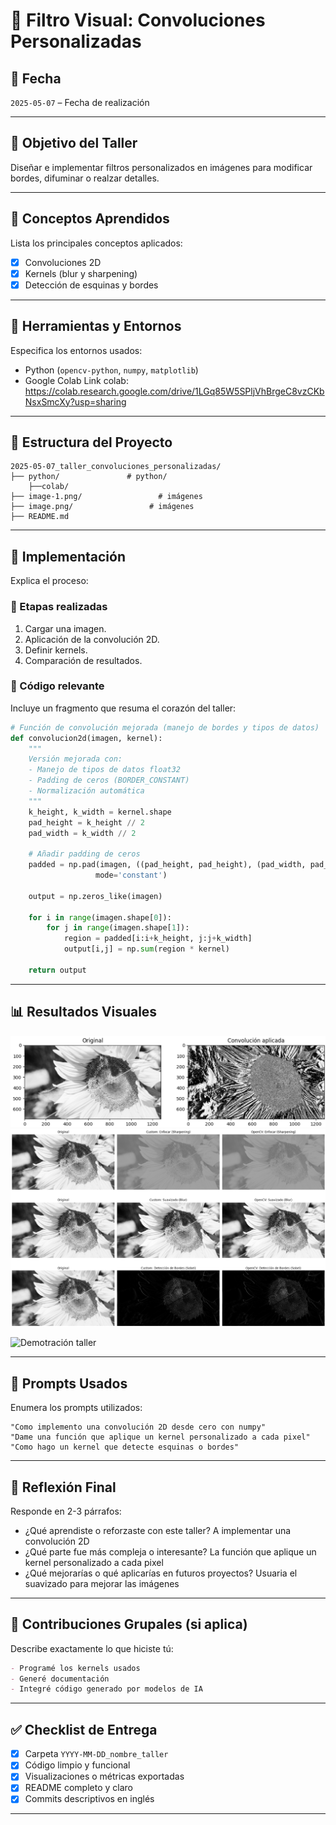 # 🧪 Filtro Visual: Convoluciones Personalizadas

## 📅 Fecha
`2025-05-07` – Fecha de realización

---

## 🎯 Objetivo del Taller
Diseñar e implementar filtros personalizados en imágenes para modificar bordes, difuminar o realzar detalles.

---

## 🧠 Conceptos Aprendidos

Lista los principales conceptos aplicados:

- [x] Convoluciones 2D
- [x] Kernels (blur y sharpening)
- [x] Detección de esquinas y bordes

---

## 🔧 Herramientas y Entornos

Especifica los entornos usados:

- Python (`opencv-python`, `numpy`, `matplotlib`)
- Google Colab
Link colab: https://colab.research.google.com/drive/1LGq85W5SPljVhBrgeC8vzCKbNsxSmcXy?usp=sharing

---

## 📁 Estructura del Proyecto

```
2025-05-07_taller_convoluciones_personalizadas/
├── python/               # python/ 
    ├──colab/
├── image-1.png/                 # imágenes
├── image.png/                 # imágenes
├── README.md
```

---

## 🧪 Implementación

Explica el proceso:

### 🔹 Etapas realizadas
1. Cargar una imagen.
2. Aplicación de la convolución 2D.
3. Definir kernels.
4. Comparación de resultados.

### 🔹 Código relevante

Incluye un fragmento que resuma el corazón del taller:

```python
# Función de convolución mejorada (manejo de bordes y tipos de datos)
def convolucion2d(imagen, kernel):
    """
    Versión mejorada con:
    - Manejo de tipos de datos float32
    - Padding de ceros (BORDER_CONSTANT)
    - Normalización automática
    """
    k_height, k_width = kernel.shape
    pad_height = k_height // 2
    pad_width = k_width // 2

    # Añadir padding de ceros
    padded = np.pad(imagen, ((pad_height, pad_height), (pad_width, pad_width)),
                   mode='constant')

    output = np.zeros_like(imagen)

    for i in range(imagen.shape[0]):
        for j in range(imagen.shape[1]):
            region = padded[i:i+k_height, j:j+k_width]
            output[i,j] = np.sum(region * kernel)

    return output

```

---

## 📊 Resultados Visuales
![alt text](image.png)
![alt text](image-1.png)

![Demotración taller](./DemostracionTallerConvoluciones.gif)

---

## 🧩 Prompts Usados

Enumera los prompts utilizados:

```text
"Como implemento una convolución 2D desde cero con numpy"
"Dame una función que aplique un kernel personalizado a cada pixel"
"Como hago un kernel que detecte esquinas o bordes"
```


---

## 💬 Reflexión Final

Responde en 2-3 párrafos:

- ¿Qué aprendiste o reforzaste con este taller? A implementar una convolución 2D
- ¿Qué parte fue más compleja o interesante? La función que aplique un kernel personalizado a cada pixel
- ¿Qué mejorarías o qué aplicarías en futuros proyectos? Usuaria el suavizado para mejorar las imágenes

---

## 👥 Contribuciones Grupales (si aplica)

Describe exactamente lo que hiciste tú:

```markdown
- Programé los kernels usados
- Generé documentación
- Integré código generado por modelos de IA
```

---

## ✅ Checklist de Entrega

- [x] Carpeta `YYYY-MM-DD_nombre_taller`
- [x] Código limpio y funcional
- [x] Visualizaciones o métricas exportadas
- [x] README completo y claro
- [x] Commits descriptivos en inglés

---